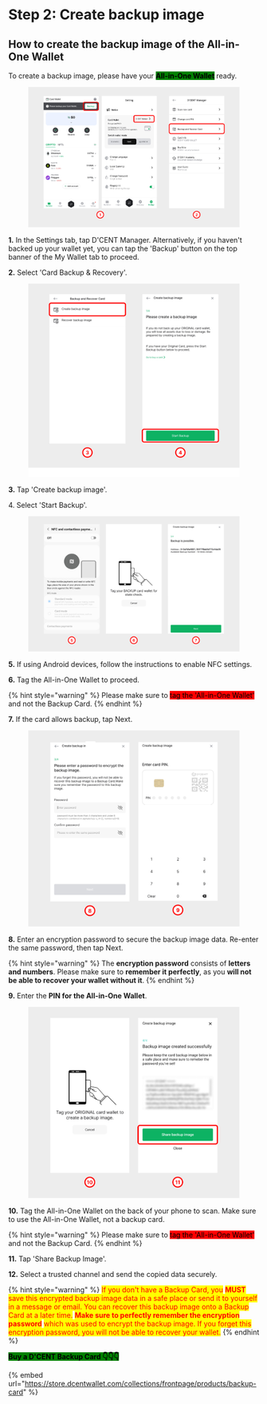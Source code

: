 # Step 2: Create backup image

## How to create the backup image of the All-in-One Wallet

To create a backup image,  please have your <mark style="background-color:green;">**All-in-One Wallet**</mark> ready.

<figure><img src="../../.gitbook/assets/그림2 (9).png" alt=""><figcaption></figcaption></figure>

**1.** In the Settings tab, tap D'CENT Manager. Alternatively, if you haven't backed up your wallet yet, you can tap the 'Backup' button on the top banner of the My Wallet tab to proceed.&#x20;

**2.** Select 'Card Backup & Recovery'.

<div align="left"><figure><img src="../../.gitbook/assets/2 (16).jpg" alt=""><figcaption></figcaption></figure></div>

**3.** Tap 'Create backup image'.&#x20;

4\. Select 'Start Backup'.

<div align="left"><figure><img src="../../.gitbook/assets/3 (12).jpg" alt=""><figcaption></figcaption></figure></div>

**5.** If using Android devices, follow the instructions to enable NFC settings.

**6.** Tag the All-in-One Wallet to proceed.

{% hint style="warning" %}
Please make sure to <mark style="background-color:red;">tag the 'All-in-One Wallet'</mark> and not the Backup Card.
{% endhint %}

**7.** If the card allows backup, tap Next.

<div align="left"><figure><img src="../../.gitbook/assets/4 (7).jpg" alt=""><figcaption></figcaption></figure></div>

**8.** Enter an encryption password to secure the backup image data. Re-enter the same password, then tap Next.

{% hint style="warning" %}
The **encryption password** consists of **letters and numbers**. Please make sure to **remember it perfectly**, as you **will not be able to recover your wallet without it**.
{% endhint %}

**9.** Enter the **PIN for the All-in-One Wallet**.&#x20;

<div align="left"><figure><img src="../../.gitbook/assets/5 (4).jpg" alt=""><figcaption></figcaption></figure></div>

**10.** Tag the All-in-One Wallet on the back of your phone to scan. Make sure to use the All-in-One Wallet, not a backup card.&#x20;

{% hint style="warning" %}
Please make sure to <mark style="background-color:red;">tag the 'All-in-One Wallet'</mark> and not the Backup Card.
{% endhint %}

**11.** Tap 'Share Backup Image'.&#x20;

**12.** Select a trusted channel and send the copied data securely.

{% hint style="warning" %}
<mark style="color:red;">If you don't have a Backup Card, you</mark> <mark style="color:red;"></mark><mark style="color:red;">**MUST**</mark> <mark style="color:red;"></mark><mark style="color:red;">save this encrypted backup image data in a safe place or send it to yourself in a message or email. You can recover this backup image onto a Backup Card at a later time.</mark> <mark style="color:red;"></mark><mark style="color:red;">**Make sure to perfectly remember the encryption password**</mark> <mark style="color:red;"></mark><mark style="color:red;">which was used to encrypt the backup image. If you forget this encryption password, you will not be able to recover your wallet.</mark>
{% endhint %}

<mark style="background-color:green;">**Buy a D'CENT Backup Card  👇👇👇**</mark>

{% embed url="https://store.dcentwallet.com/collections/frontpage/products/backup-card" %}

